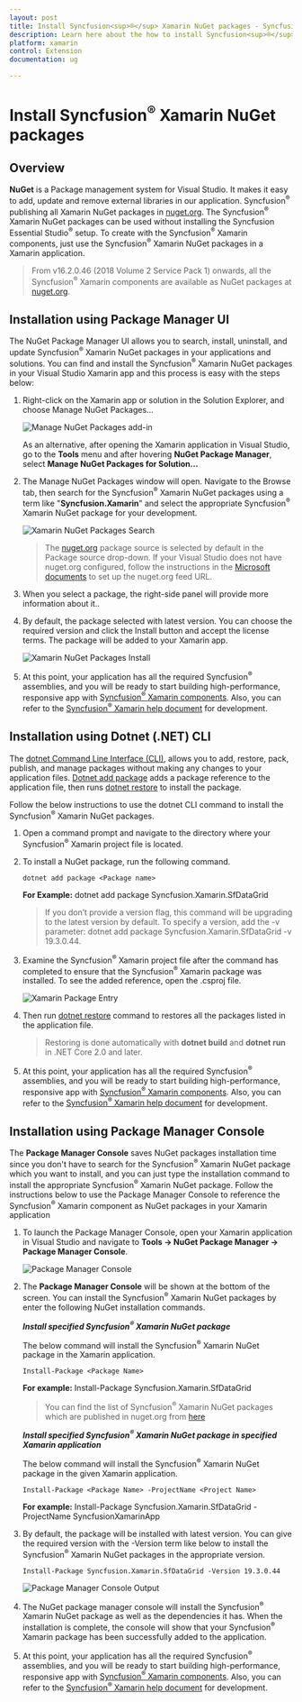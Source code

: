 ```yaml
---
layout: post
title: Install Syncfusion<sup>®</sup> Xamarin NuGet packages - Syncfusion<sup>®</sup>
description: Learn here about the how to install Syncfusion<sup>®</sup> Xamarin NuGet packages from Package manager and NuGet manager.
platform: xamarin
control: Extension
documentation: ug

---
```


# Install Syncfusion<sup>®</sup> Xamarin NuGet packages

## Overview

**NuGet** is a Package management system for Visual Studio. It makes it easy to add, update and remove external libraries in our application. Syncfusion<sup>®</sup> publishing all Xamarin  NuGet packages in [nuget.org](https://www.nuget.org/packages?q=Tags%3A%22xamarin%22+syncfusion). The Syncfusion<sup>®</sup> Xamarin NuGet packages can be used without installing the Syncfusion Essential Studio<sup>®</sup> setup. To create with the Syncfusion<sup>®</sup> Xamarin components, just use the Syncfusion<sup>®</sup> Xamarin NuGet packages in a Xamarin application.

> From v16.2.0.46 (2018 Volume 2 Service Pack 1) onwards, all the Syncfusion<sup>®</sup> Xamarin components are available as NuGet packages at [nuget.org](https://www.nuget.org/packages?q=Tags%3A%22xamarin%22+syncfusion).

## Installation using Package Manager UI

The NuGet Package Manager UI allows you to search, install, uninstall, and update Syncfusion<sup>®</sup> Xamarin NuGet packages in your applications and solutions. You can find and install the Syncfusion<sup>®</sup> Xamarin NuGet packages in your Visual Studio Xamarin app and this process is easy with the steps below:

1.  Right-click on the Xamarin app or solution in the Solution Explorer, and choose Manage NuGet Packages...

    ![Manage NuGet Packages add-in](Platform_images/manage-nuget.png)

    As an alternative, after opening the Xamarin application in Visual Studio, go to the **Tools** menu and after hovering **NuGet Package Manager**, select **Manage NuGet Packages for Solution...**

2. The Manage NuGet Packages window will open. Navigate to the Browse tab, then search for the Syncfusion<sup>®</sup> Xamarin NuGet packages using a term like "**Syncfusion.Xamarin**" and select the appropriate Syncfusion<sup>®</sup> Xamarin NuGet package for your development.

    ![Xamarin NuGet Packages Search](Platform_images/NuGetsearch.png)

    > The [nuget.org](https://api.nuget.org/v3/index.json) package source is selected by default in the Package source drop-down. If your Visual Studio does not have nuget.org configured, follow the instructions in the [Microsoft documents](https://learn.microsoft.com/en-us/nuget/consume-packages/install-use-packages-visual-studio#package-sources) to set up the nuget.org feed URL.
 
3. When you select a package, the right-side panel will provide more information about it..

4.  By default, the package selected with latest version. You can choose the required version and click the Install button and accept the license terms. The package will be added to your Xamarin app.

    ![Xamarin NuGet Packages Install](Platform_images/InstallNuGet.png)

5.  At this point, your application has all the required Syncfusion<sup>®</sup> assemblies, and you will be ready to start building high-performance, responsive app with  [Syncfusion<sup>®</sup> Xamarin components](https://www.syncfusion.com/xamarin-ui-controls). Also, you can refer to the [Syncfusion<sup>®</sup> Xamarin help document](https://help.syncfusion.com/xamarin/introduction/overview) for development.

## Installation using Dotnet (.NET) CLI

The [dotnet Command Line Interface (CLI)](https://learn.microsoft.com/en-us/nuget/consume-packages/install-use-packages-dotnet-cli), allows you to add, restore, pack, publish, and manage packages without making any changes to your application files. [Dotnet add package](https://learn.microsoft.com/en-us/dotnet/core/tools/dotnet-add-package?tabs=netcore2x) adds a package reference to the application file, then runs [dotnet restore](https://learn.microsoft.com/en-us/dotnet/core/tools/dotnet-restore?tabs=netcore2x) to install the package.

Follow the below instructions to use the dotnet CLI command to install the Syncfusion<sup>®</sup> Xamarin NuGet packages.

1. Open a command prompt and navigate to the directory where your Syncfusion<sup>®</sup> Xamarin project file is located.
2. To install a NuGet package, run the following command.

    ```dotnet add package <Package name>```

    **For Example:**
    dotnet add package Syncfusion.Xamarin.SfDataGrid

    > If you don’t provide a version flag, this command will be upgrading to the latest version by default. To specify a version, add the -v parameter: dotnet add package Syncfusion.Xamarin.SfDataGrid -v 19.3.0.44.

3.  Examine the Syncfusion<sup>®</sup> Xamarin project file after the command has completed to ensure that the Syncfusion<sup>®</sup> Xamarin package was installed. To see the added reference, open the .csproj file.

    ![Xamarin Package Entry ](Platform_images/packageentry.png)

4. Then run  [dotnet restore](https://learn.microsoft.com/en-us/dotnet/core/tools/dotnet-restore?tabs=netcore2x) command to restores all the packages listed in the application file.

    > Restoring is done automatically with **dotnet build** and **dotnet run** in .NET Core 2.0 and later.

5. At this point, your application has all the required Syncfusion<sup>®</sup> assemblies, and you will be ready to start building high-performance, responsive app with  [Syncfusion<sup>®</sup> Xamarin components](https://www.syncfusion.com/xamarin-ui-controls). Also, you can refer to the [Syncfusion<sup>®</sup> Xamarin help document](https://help.syncfusion.com/xamarin/introduction/overview) for development.

## Installation using Package Manager Console

The **Package Manager Console** saves NuGet packages installation time since you don't have to search for the Syncfusion<sup>®</sup> Xamarin NuGet package which you want to install, and you can just type the installation command to install the appropriate Syncfusion<sup>®</sup> Xamarin NuGet package. Follow the instructions below to use the Package Manager Console to reference the Syncfusion<sup>®</sup> Xamarin component as NuGet packages in your Xamarin application

1. To launch the Package Manager Console, open your Xamarin application in Visual Studio and navigate to **Tools -> NuGet Package Manager -> Package Manager Console**.

    ![Package Manager Console ](Platform_images/console.png)

2. The **Package Manager Console** will be shown at the bottom of the screen. You can install the Syncfusion<sup>®</sup> Xamarin NuGet packages by enter the following NuGet installation commands.

    ***Install specified Syncfusion<sup>®</sup> Xamarin NuGet package***

    The below command will install the Syncfusion<sup>®</sup> Xamarin NuGet package in the Xamarin application.

    ```Install-Package <Package Name>```

    **For example:** Install-Package Syncfusion.Xamarin.SfDataGrid

    > You can find the list of Syncfusion<sup>®</sup> Xamarin NuGet packages which are published in nuget.org from [here](https://www.nuget.org/packages?q=Tags%3A%22xamarin%22+syncfusion)

    ***Install specified Syncfusion<sup>®</sup> Xamarin NuGet package in specified Xamarin application***

    The below command will install the Syncfusion<sup>®</sup> Xamarin NuGet package in the given Xamarin application.

    ```Install-Package <Package Name> -ProjectName <Project Name>```

    **For example:** Install-Package Syncfusion.Xamarin.SfDataGrid -ProjectName SyncfusionXamarinApp

3. By default, the package will be installed with latest version. You can give the required version with the -Version term like below to install the Syncfusion<sup>®</sup> Xamarin NuGet packages in the appropriate version.

    ```Install-Package Syncfusion.Xamarin.SfDataGrid -Version 19.3.0.44```

    ![Package Manager Console Output ](Platform_images/ConsoleInstallationOutput.png)

4. The NuGet package manager console will install the Syncfusion<sup>®</sup> Xamarin NuGet package as well as the dependencies it has. When the installation is complete, the console will show that your Syncfusion<sup>®</sup> Xamarin package has been successfully added to the application.

5. At this point, your application has all the required Syncfusion<sup>®</sup> assemblies, and you will be ready to start building high-performance, responsive app with  [Syncfusion<sup>®</sup> Xamarin components](https://www.syncfusion.com/xamarin-ui-controls). Also, you can refer to the [Syncfusion<sup>®</sup> Xamarin help document](https://help.syncfusion.com/xamarin/introduction/overview) for development.